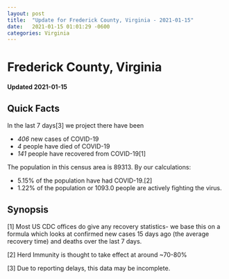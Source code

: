 ```yaml
---
layout: post
title:  "Update for Frederick County, Virginia - 2021-01-15"
date:   2021-01-15 01:01:29 -0600
categories: Virginia
---
```


# Frederick County, Virginia
#### Updated 2021-01-15

## Quick Facts

In the last 7 days[3] we project there have been
- *406* new cases of COVID-19
- *4* people have died of COVID-19
- *141* people have recovered from COVID-19[1]

The population in this census area is 89313. By our calculations:
- 5.15% of the population have had COVID-19.[2]
- 1.22% of the population or 1093.0 people are actively fighting the virus.

## Synopsis




[1] Most US CDC offices do give any recovery statistics- we base this on a formula which looks at confirmed new cases
15 days ago (the average recovery time) and deaths over the last 7 days.

[2] Herd Immunity is thought to take effect at around ~70-80%

[3] Due to reporting delays, this data may be incomplete.
 
    